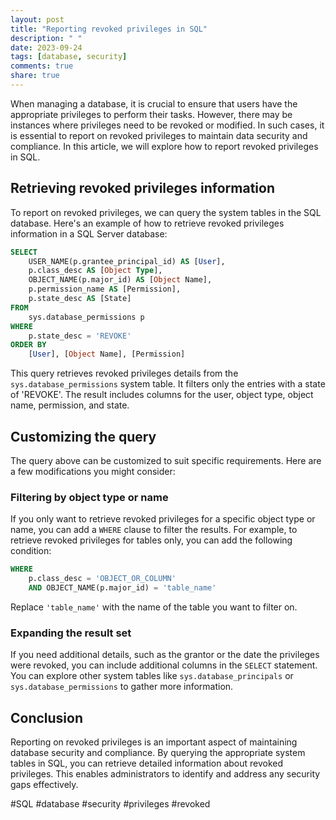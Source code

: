 ```yaml
---
layout: post
title: "Reporting revoked privileges in SQL"
description: " "
date: 2023-09-24
tags: [database, security]
comments: true
share: true
---
```


When managing a database, it is crucial to ensure that users have the appropriate privileges to perform their tasks. However, there may be instances where privileges need to be revoked or modified. In such cases, it is essential to report on revoked privileges to maintain data security and compliance. In this article, we will explore how to report revoked privileges in SQL.

## Retrieving revoked privileges information

To report on revoked privileges, we can query the system tables in the SQL database. Here's an example of how to retrieve revoked privileges information in a SQL Server database:

```sql
SELECT
    USER_NAME(p.grantee_principal_id) AS [User],
    p.class_desc AS [Object Type],
    OBJECT_NAME(p.major_id) AS [Object Name],
    p.permission_name AS [Permission],
    p.state_desc AS [State]
FROM
    sys.database_permissions p
WHERE
    p.state_desc = 'REVOKE'
ORDER BY
    [User], [Object Name], [Permission]
```

This query retrieves revoked privileges details from the `sys.database_permissions` system table. It filters only the entries with a state of 'REVOKE'. The result includes columns for the user, object type, object name, permission, and state.

## Customizing the query

The query above can be customized to suit specific requirements. Here are a few modifications you might consider:

### Filtering by object type or name

If you only want to retrieve revoked privileges for a specific object type or name, you can add a `WHERE` clause to filter the results. For example, to retrieve revoked privileges for tables only, you can add the following condition:

```sql
WHERE
    p.class_desc = 'OBJECT_OR_COLUMN'
    AND OBJECT_NAME(p.major_id) = 'table_name'
```

Replace `'table_name'` with the name of the table you want to filter on.

### Expanding the result set

If you need additional details, such as the grantor or the date the privileges were revoked, you can include additional columns in the `SELECT` statement. You can explore other system tables like `sys.database_principals` or `sys.database_permissions` to gather more information.

## Conclusion

Reporting on revoked privileges is an important aspect of maintaining database security and compliance. By querying the appropriate system tables in SQL, you can retrieve detailed information about revoked privileges. This enables administrators to identify and address any security gaps effectively.

#SQL #database #security #privileges #revoked